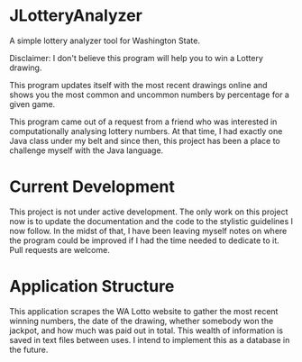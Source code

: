 # JLotteryAnalyzer
A simple lottery analyzer tool for Washington State.

Disclaimer: I don't believe this program will help you to win a Lottery drawing. 

This program updates itself with the most recent drawings online and shows you the most common and uncommon numbers by percentage for a given game. 

This program came out of a request from a friend who was interested in computationally analysing lottery numbers. At that time, I had exactly one Java class under my belt and since then, this project has been a place to challenge myself with the Java language. 

# Current Development
This project is not under active development. The only work on this project now is to update the documentation and the code to the stylistic guidelines I now follow. In the midst of that, I have been leaving myself notes on where the program could be improved if I had the time needed to dedicate to it. Pull requests are welcome.

# Application Structure
This application scrapes the WA Lotto website to gather the most recent winning numbers, the date of the drawing, whether somebody won the jackpot, and how much was paid out in total. 
This wealth of information is saved in text files between uses. I intend to implement this as a database in the future.

